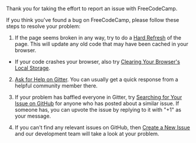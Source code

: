 Thank you for taking the effort to report an issue with FreeCodeCamp.

If you think you've found a bug on FreeCodeCamp, please follow these steps to resolve your problem:

1. If the page seems broken in any way, try to do a [Hard Refresh](https://github.com/FreeCodeCamp/FreeCodeCamp/wiki/Refresh-Your-Browser-Cache) of the page.  This will update any old code that may have been cached in your browser.  
 * If your code crashes your browser, also try [Clearing Your Browser's Local Storage](https://github.com/FreeCodeCamp/FreeCodeCamp/wiki/Clear-Your-Browser's-Local-Storage).

2. [Ask for Help on Gitter](https://github.com/FreeCodeCamp/FreeCodeCamp/wiki/How-to-Get-Help-on-Gitter).  You can usually get a quick response from a helpful community member there.

3. If your problem has baffled everyone in Gitter, try [Searching for Your Issue on GitHub](https://github.com/FreeCodeCamp/FreeCodeCamp/wiki/Searching-for-Your-Issue-on-Github) for anyone who has posted about a similar issue. If someone has, you can upvote the issue by replying to it with "+1" as your message.

3. If you can't find any relevant issues on GitHub, then [Create a New Issue](https://github.com/FreeCodeCamp/FreeCodeCamp/wiki/Creating-a-New-Github-Issue) and our development team will take a look at your problem.